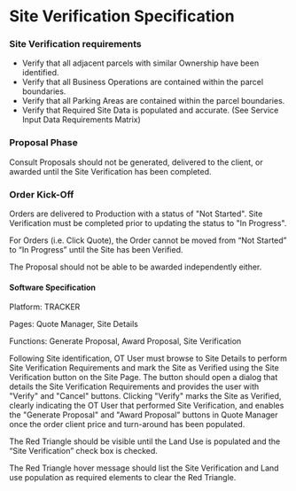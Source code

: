 # Site Verification Specification

### 

### Site Verification requirements

* Verify that all adjacent parcels with similar Ownership have been identified.
* Verify that all Business Operations are contained within the parcel boundaries.
* Verify that all Parking Areas are contained within the parcel boundaries.
* Verify that Required Site Data is populated and accurate. (See Service Input Data Requirements Matrix)

### 

### Proposal Phase

Consult Proposals should not be generated, delivered to the client, or awarded until the Site Verification has been completed.



### Order Kick-Off

Orders are delivered to Production with a status of "Not Started". Site Verification must be completed prior to updating the status to "In Progress".  

For Orders (i.e. Click Quote), the Order cannot be moved from “Not Started” to “In Progress” until the Site has been Verified.

The Proposal should not be able to be awarded independently either.



#### Software Specification

Platform:  TRACKER

Pages: Quote Manager, Site Details

Functions: Generate Proposal, Award Proposal, Site Verification



Following Site identification, OT User must browse to Site Details to perform Site Verification Requirements and mark the Site as Verified using the Site Verification button on the Site Page.  The button should open a dialog that details the Site Verification Requirements and provides the user with "Verify" and "Cancel" buttons.  Clicking "Verify" marks the Site as Verified, clearly indicating the OT User that performed Site Verification, and enables the "Generate Proposal" and "Award Proposal" buttons in Quote Manager once the order client price and turn-around has been populated.



The Red Triangle should be visible until the Land Use is populated and the “Site Verification” check box is checked.



The Red Triangle hover message should list the Site Verification and Land use population as required elements to clear the Red Triangle.



